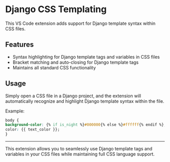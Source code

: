 # Django CSS Templating

This VS Code extension adds support for Django template syntax within CSS files.

## Features

- Syntax highlighting for Django template tags and variables in CSS files
- Bracket matching and auto-closing for Django template tags
- Maintains all standard CSS functionality

## Usage

Simply open a CSS file in a Django project, and the extension will automatically recognize and highlight Django template syntax within the file.

Example:

```css
body {
background-color: {% if is_night %}#000000{% else %}#ffffff{% endif %};
color: {{ text_color }};
}
```

---

This extension allows you to seamlessly use Django template tags and variables in your CSS files while maintaining full CSS language support.
